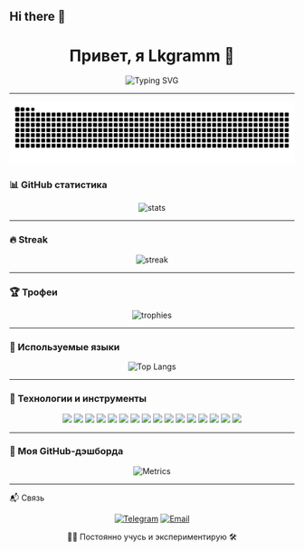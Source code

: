 ## Hi there 👋

<!-- readme start -->
<h1 align="center">Привет, я Lkgramm 👋</h1>

<p align="center">
  <img src="https://readme-typing-svg.demolab.com?font=Fira+Code&weight=500&size=24&pause=1000&color=F7F7F7&center=true&vCenter=true&width=435&lines=Python+%F0%9F%90%8D+%2B+LLM+%F0%9F%96%A5%EF%B8%8F;AI+%7C+Backend+%7C+Security;Open+Source+and+Open+Mind" alt="Typing SVG" />
</p>

---

![snake gif](https://github.com/Lkgramm/Lkgramm/blob/output/github-contribution-grid-snake.svg)


### 📊 GitHub статистика

<p align="center">
  <img src="https://github-readme-stats.vercel.app/api?username=Lkgramm&show_icons=true&theme=github_dark&hide=stars&count_private=true" alt="stats" />
</p>

---

### 🔥 Streak

<p align="center">
  <img src="https://streak-stats.demolab.com?user=Lkgramm&theme=dark" alt="streak" />
</p>

---

### 🏆 Трофеи

<p align="center">
  <img src="https://github-profile-trophy.vercel.app/?username=Lkgramm&theme=dark_lover&margin-w=10&no-frame=true" alt="trophies" />
</p>

---

### 🧠 Используемые языки

<p align="center">
  <img src="https://github-readme-stats.vercel.app/api/top-langs/?username=Lkgramm&layout=compact&theme=github_dark" alt="Top Langs" />
</p>

---

### 🧰 Технологии и инструменты

<p align="center">
  <!-- Python Stack -->
  <img src="https://img.shields.io/badge/Python-3776AB?style=for-the-badge&logo=python&logoColor=white"/>
  <img src="https://img.shields.io/badge/Numpy-013243?style=for-the-badge&logo=numpy&logoColor=white"/>
  <img src="https://img.shields.io/badge/Pandas-150458?style=for-the-badge&logo=pandas&logoColor=white"/>
  <img src="https://img.shields.io/badge/Scipy-8CAAE6?style=for-the-badge&logo=scipy&logoColor=white"/>
  <img src="https://img.shields.io/badge/SQL-4479A1?style=for-the-badge&logo=sqlite&logoColor=white"/>

  <!-- Backend / Infra -->
  <img src="https://img.shields.io/badge/FastAPI-009688?style=for-the-badge&logo=fastapi&logoColor=white"/>
  <img src="https://img.shields.io/badge/Linux-FCC624?style=for-the-badge&logo=linux&logoColor=black"/>
  <img src="https://img.shields.io/badge/Docker-2496ED?style=for-the-badge&logo=docker&logoColor=white"/>
  <img src="https://img.shields.io/badge/GitHub_Actions-2088FF?style=for-the-badge&logo=githubactions&logoColor=white"/>
  <img src="https://img.shields.io/badge/Poetry-60A5FA?style=for-the-badge&logo=python&logoColor=white"/>
  <img src="https://img.shields.io/badge/CI%2FCD-0A0A0A?style=for-the-badge"/>

  <!-- ML / CV -->
  <img src="https://img.shields.io/badge/Machine_Learning-FF6F00?style=for-the-badge&logo=google&logoColor=white"/>
  <img src="https://img.shields.io/badge/UNet-4B8BBE?style=for-the-badge"/>
  <img src="https://img.shields.io/badge/YOLOv8-FF1493?style=for-the-badge"/>

  <!-- Networking / Tools -->
  <img src="https://img.shields.io/badge/Cloudflare-F38020?style=for-the-badge&logo=cloudflare&logoColor=white"/>
  <img src="https://img.shields.io/badge/Ngrok-1F1F1F?style=for-the-badge"/>
</p>

---

### 📡 Моя GitHub-дэшборда

<p align="center">
  <img src="https://raw.githubusercontent.com/Lkgramm/Lkgramm/main/github-metrics.svg" alt="Metrics" />
</p>

---

📬 Связь
<p align="center"> <a href="https://t.me/Aleksei_ivanovskii" target="_blank"><img alt="Telegram" src="https://img.shields.io/badge/Telegram-2CA5E0?style=for-the-badge&logo=telegram&logoColor=white"/></a> <a href="mailto:aleksei.ivanovskii@yandex.ru"><img alt="Email" src="https://img.shields.io/badge/email-D14836?style=for-the-badge&logo=gmail&logoColor=white"/></a> </p>
<p align="center">🧑‍💻 Постоянно учусь и экспериментирую 🛠️</p> 
<!-- readme end -->
